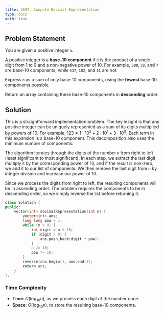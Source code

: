 ```yaml
---
title: 3697. Compute Decimal Representation
type: docs
math: true
---
```


## Problem Statement

You are given a positive integer `n`.

A positive integer is a **base-10 component** if it is the product of a single digit from 1 to 9 and a non-negative power of 10. For example, `500`, `30`, and `7` are base-10 components, while `537`, `102`, and `11` are not.

Express `n` as a sum of only base-10 components, using the **fewest** base-10 components possible.

Return an array containing these base-10 components in **descending** order.

## Solution

This is a straightforward implementation problem. The key insight is that any positive integer can be uniquely represented as a sum of its digits multiplied by powers of 10. For example, $123 = 1 \cdot 10^2 + 2 \cdot 10^1 + 3 \cdot 10^0$. Each term in this expansion is a base-10 component. This decomposition also uses the minimum number of components.

The algorithm iterates through the digits of the number `n` from right to left (least significant to most significant). In each step, we extract the last digit, multiply it by the corresponding power of 10, and if the result is non-zero, we add it to our list of components. We then remove the last digit from `n` by integer division and increase our power of 10.

Since we process the digits from right to left, the resulting components will be in ascending order. The problem requires the components to be in descending order, so we simply reverse the list before returning it.

```cpp
class Solution {
public:
    vector<int> decimalRepresentation(int n) {
        vector<int> ans;
        long long pow = 1;
        while (n > 0) {
            int digit = n % 10;
            if (digit > 0) {
                ans.push_back(digit * pow);
            }
            n /= 10;
            pow *= 10;
        }
        reverse(ans.begin(), ans.end());
        return ans;
    }
};
```

### Time Complexity
- **Time**: $O(\log_{10} n)$, as we process each digit of the number once.
- **Space**: $O(\log_{10} n)$, to store the resulting base-10 components.